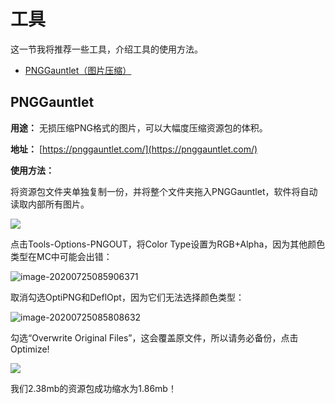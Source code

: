 # 工具

这一节我将推荐一些工具，介绍工具的使用方法。

- [PNGGauntlet（图片压缩）](#pnggauntlet)

## PNGGauntlet

**用途：** 无损压缩PNG格式的图片，可以大幅度压缩资源包的体积。

**地址：** [https://pnggauntlet.com/](https://pnggauntlet.com/)

**使用方法：**

将资源包文件夹单独复制一份，并将整个文件夹拖入PNGGauntlet，软件将自动读取内部所有图片。

![](https://i.loli.net/2020/07/28/SKgPRG8wcYEMse1.png)

点击Tools-Options-PNGOUT，将Color Type设置为RGB+Alpha，因为其他颜色类型在MC中可能会出错：

![image-20200725085906371](https://i.loli.net/2020/07/28/oiFw4l9evu8bUqn.png)

取消勾选OptiPNG和DeflOpt，因为它们无法选择颜色类型：

![image-20200725085808632](https://i.loli.net/2020/07/28/KnO1gyuTItvqQfC.png)

勾选“Overwrite Original Files”，这会覆盖原文件，所以请务必备份，点击Optimize!

![](https://i.loli.net/2020/11/18/gUEiZDPvSLaAf8F.png)

我们2.38mb的资源包成功缩水为1.86mb！